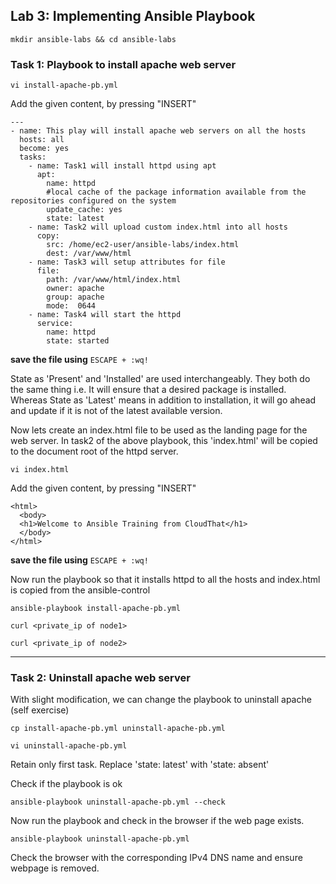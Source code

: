 ## Lab 3: Implementing Ansible Playbook
```
mkdir ansible-labs && cd ansible-labs
```

### Task 1: Playbook to install apache web server
```
vi install-apache-pb.yml
```
Add the given content, by pressing "INSERT"
```
---
- name: This play will install apache web servers on all the hosts
  hosts: all
  become: yes
  tasks:
    - name: Task1 will install httpd using apt
      apt:
        name: httpd
        #local cache of the package information available from the repositories configured on the system
        update_cache: yes
        state: latest
    - name: Task2 will upload custom index.html into all hosts
      copy:
        src: /home/ec2-user/ansible-labs/index.html
        dest: /var/www/html
    - name: Task3 will setup attributes for file
      file:
        path: /var/www/html/index.html
        owner: apache
        group: apache
        mode:  0644
    - name: Task4 will start the httpd
      service:
        name: httpd
        state: started
```
**save the file using** `ESCAPE + :wq!`

State as 'Present' and 'Installed' are used interchangeably. They both do the same thing i.e. It 
will ensure that a desired package is installed. Whereas State as 'Latest' means in addition
to installation, it will go ahead and update if it is not of the latest available version.

Now lets create an index.html file to be used as the landing page for the web server.
In task2 of the above playbook, this 'index.html' will be copied to the document root of the 
httpd server.
```
vi index.html
```

Add the given content, by pressing "INSERT" 
```
<html>
  <body>
  <h1>Welcome to Ansible Training from CloudThat</h1>
  </body>
</html>
```
**save the file using** `ESCAPE + :wq!`

Now run the playbook so that it installs httpd to all the hosts and index.html is copied from 
the ansible-control
```
ansible-playbook install-apache-pb.yml
```
```
curl <private_ip of node1> 
```
```
curl <private_ip of node2>
```

---------------------------------------------------------------------------------------
### Task 2: Uninstall apache web server

With slight modification, we can change the playbook to uninstall apache (self exercise)
```
cp install-apache-pb.yml uninstall-apache-pb.yml
```
```
vi uninstall-apache-pb.yml
```
Retain only first task. Replace 'state: latest' with 'state: absent'

Check if the playbook is ok
```
ansible-playbook uninstall-apache-pb.yml --check
```

Now run the playbook and check in the browser if the web page exists.
```
ansible-playbook uninstall-apache-pb.yml
```

Check the browser with the corresponding IPv4 DNS name and ensure webpage is removed.

